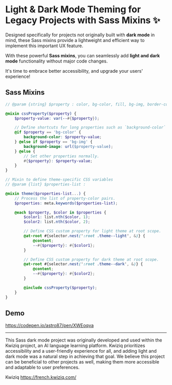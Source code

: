 # Light & Dark Mode Theming for Legacy Projects with Sass Mixins ✨

Designed specifically for projects not originally built with **dark mode** in mind, these Sass mixins provide a lightweight and efficient way to implement this important UX feature.

With these powerful **Sass mixins**, you can seamlessly add **light and dark mode** functionality without major code changes.

It's time to embrace better accessibility, and upgrade your users' experience!

## Sass Mixins

```scss
// @param {string} $property : color, bg-color, fill, bg-img, border-color, box-shadow

@mixin cssProperty($property) {
	$property-value: var(--#{$property});

	// Define shortcuts for long properties such as `background-color` and `background-image`.
	@if $property == 'bg-color' {
		background-color: $property-value;
	} @else if $property == 'bg-img' {
		background-image: url($property-value);
	} @else {
		// Set other properties normally.
		#{$property}: $property-value;
	}
}

// Mixin to define theme-specific CSS variables
// @param {list} $properties-list :

@mixin theme($properties-list...) {
	// Process the list of property-color pairs.
	$properties: meta.keywords($properties-list);

	@each $property, $color in $properties {
		$color1: list.nth($color, 1);
		$color2: list.nth($color, 2);

		// Define CSS custom property for light theme at root scope.
		@at-root #{selector.nest(':root .theme--light', &)} {
			@content;
			--#{$property}: #{$color1};
		}

		// Define CSS custom property for dark theme at root scope.
		@at-root #{selector.nest(':root .theme--dark', &)} {
			@content;
			--#{$property}: #{$color2};
		}

		@include cssProperty($property);
	}
}
```

## Demo

https://codepen.io/astro87/pen/XWEoqva

---

This Sass dark mode project was originally developed and used within the Kwiziq project, an AI language learning platform. Kwiziq prioritizes accessibility and a user-friendly experience for all, and adding light and dark mode was a natural step in achieving that goal. We believe this project can be beneficial to other projects as well, making them more accessible and adaptable to user preferences.

Kwiziq
https://french.kwiziq.com/
